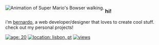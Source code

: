 [<img src="https://bernzrdo.wtf/img/bowser.gif" align="left" alt="Animation of Super Mario's Bowser walking.">](https://bernzrdo.wtf/)

 ### hi!

i'm [bernardo](https://bernzrdo.wtf/), a web developer/designer that loves to create cool stuff. check out my personal projects!

[![age: 20](https://img.shields.io/badge/age-20-313131)](https://bernzrdo.wtf/)
[![location: lisbon, pt](https://img.shields.io/badge/location-lisbon,%20pt-313131)](https://bernzrdo.wtf/)
[![views](https://komarev.com/ghpvc/?username=bernzrdo&style=flat&color=313131&label=views)](https://bernzrdo.wtf/)
